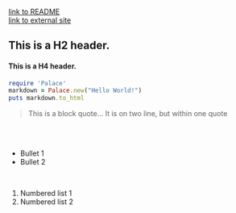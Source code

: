 [link to README](README.md)
<br>
[link to external site](https://google.com)

<h2>
This is a H2 header.
</h2>

<h4>
This is a H4 header.
</h4>

```ruby
require 'Palace'
markdown = Palace.new("Hello World!")
puts markdown.to_html
```

> This is a block quote...
> It is on two line, but within one quote

<br>
<br>

* Bullet 1
* Bullet 2

<br>

1. Numbered list 1
2. Numbered list 2